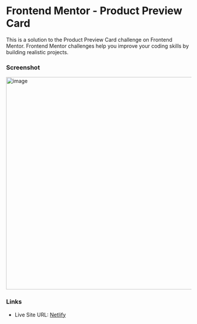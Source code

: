 # Frontend Mentor - Product Preview Card

This is a solution to the Product Preview Card challenge on Frontend Mentor.
Frontend Mentor challenges help you improve your coding skills by building realistic projects.

### Screenshot

<img width="577" alt="image" src="https://github.com/gab-holik/Frontend-Mentor/assets/97192580/d60f2ab6-fa75-4c3e-a886-2d10bc165de2">


### Links

- Live Site URL: [Netlify](https://65d6ac63277573385a7e7ad3--clinquant-hamster-374b58.netlify.app/)
